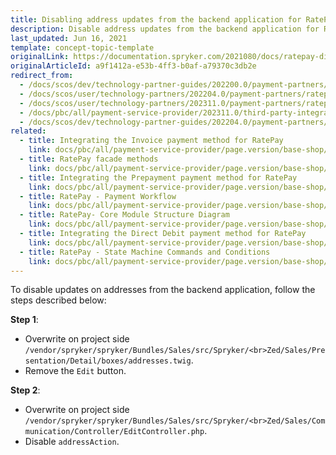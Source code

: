 ```yaml
---
title: Disabling address updates from the backend application for RatePay
description: Disable address updates from the backend application for RatePay in your Spryker projects.
last_updated: Jun 16, 2021
template: concept-topic-template
originalLink: https://documentation.spryker.com/2021080/docs/ratepay-disable-address-updates
originalArticleId: a9f1412a-e53b-4ff3-b0af-a79370c3db2e
redirect_from:
  - /docs/scos/dev/technology-partner-guides/202200.0/payment-partners/ratepay/disabling-address-updates-from-the-backend-application-for-ratepay.html
  - /docs/scos/user/technology-partners/202204.0/payment-partners/ratepay/ratepay-how-to-disable-address-updates-from-the-backend-application.html
  - /docs/scos/user/technology-partners/202311.0/payment-partners/ratepay/ratepay-how-to-disable-address-updates-from-the-backend-application.html
  - /docs/pbc/all/payment-service-provider/202311.0/third-party-integrations/ratepay/disable-address-updates-from-the-backend-application-for-ratepay.html
  - /docs/scos/dev/technology-partner-guides/202204.0/payment-partners/ratepay/disabling-address-updates-from-the-backend-application-for-ratepay.html
related:
  - title: Integrating the Invoice payment method for RatePay
    link: docs/pbc/all/payment-service-provider/page.version/base-shop/third-party-integrations/ratepay/integrate-payment-methods-for-ratepay/integrate-the-invoice-payment-method-for-ratepay.html
  - title: RatePay facade methods
    link: docs/pbc/all/payment-service-provider/page.version/base-shop/third-party-integrations/ratepay/ratepay-facade-methods.html
  - title: Integrating the Prepayment payment method for RatePay
    link: docs/pbc/all/payment-service-provider/page.version/base-shop/third-party-integrations/ratepay/integrate-payment-methods-for-ratepay/integrate-the-prepayment-payment-method-for-ratepay.html
  - title: RatePay - Payment Workflow
    link: docs/pbc/all/payment-service-provider/page.version/base-shop/third-party-integrations/ratepay/ratepay-payment-workflow.html
  - title: RatePay- Core Module Structure Diagram
    link: docs/pbc/all/payment-service-provider/page.version/base-shop/third-party-integrations/ratepay/ratepay-core-module-structure-diagram.html
  - title: Integrating the Direct Debit payment method for RatePay
    link: docs/pbc/all/payment-service-provider/page.version/base-shop/third-party-integrations/ratepay/integrate-payment-methods-for-ratepay/integrate-the-direct-debit-payment-method-for-ratepay.html
  - title: RatePay - State Machine Commands and Conditions
    link: docs/pbc/all/payment-service-provider/page.version/base-shop/third-party-integrations/ratepay/ratepay-state-machine-commands-and-conditions.html
---
```


To disable updates on addresses from the backend application, follow the steps described below:

**Step 1**:
* Overwrite on project side `/vendor/spryker/spryker/Bundles/Sales/src/Spryker/<br>Zed/Sales/Presentation/Detail/boxes/addresses.twig`.
* Remove the `Edit` button.

**Step 2**:
* Overwrite on project side `/vendor/spryker/spryker/Bundles/Sales/src/Spryker/<br>Zed/Sales/Communication/Controller/EditController.php`.
* Disable `addressAction`.
